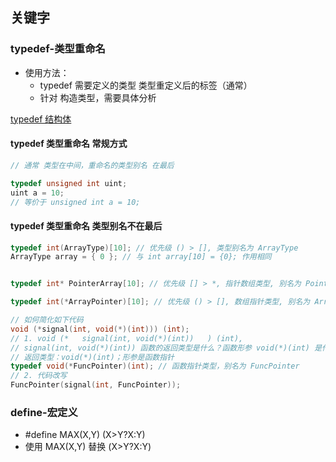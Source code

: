 ## 关键字

### typedef-类型重命名

- 使用方法：
  - typedef 需要定义的类型 类型重定义后的标签（通常）
  - 针对 构造类型，需要具体分析

[typedef 结构体](../Structure/structure.md/#typedef-类型重定义)

#### typedef 类型重命名 常规方式

```C
// 通常 类型在中间，重命名的类型别名 在最后

typedef unsigned int uint;
uint a = 10; 
// 等价于 unsigned int a = 10; 

```

#### typedef 类型重命名 类型别名不在最后

```C
typedef int(ArrayType)[10]; // 优先级 () > [], 类型别名为 ArrayType
ArrayType array = { 0 }; // 与 int array[10] = {0}; 作用相同


typedef int* PointerArray[10]; // 优先级 [] > *, 指针数组类型, 别名为 PointerArray

typedef int(*ArrayPointer)[10]; // 优先级 () > [], 数组指针类型, 别名为 ArrayPointer

// 如何简化如下代码
void (*signal(int, void(*)(int))) (int);
// 1. void (*   signal(int, void(*)(int))   ) (int), 
// signal(int, void(*)(int)) 函数的返回类型是什么？函数形参 void(*)(int) 是什么？
// 返回类型：void(*)(int)；形参是函数指针
typedef void(*FuncPointer)(int); // 函数指针类型，别名为 FuncPointer
// 2. 代码改写
FuncPointer(signal(int, FuncPointer));


```

### define-宏定义 
- #define MAX(X,Y) (X>Y?X:Y)
- 使用 MAX(X,Y) 替换 (X>Y?X:Y)